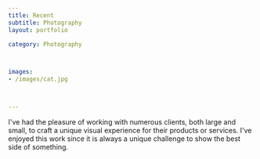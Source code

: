 ```yaml
---
title: Recent
subtitle: Photography
layout: portfolio

category: Photography



images:
- /images/cat.jpg



---
```



I've had the pleasure of working with numerous clients, both large and small, to craft a unique visual experience for their products or services. I've enjoyed this work since it  is always a unique challenge to show the best side of something.
